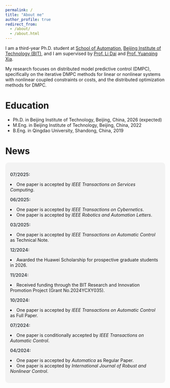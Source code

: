 ```yaml
---
permalink: /
title: "About me"
author_profile: true
redirect_from: 
  - /about/
  - /about.html
---
```


I am a third-year Ph.D. student at <a href="https://ac.bit.edu.cn/" target="_blank">School of Automation</a>, <a href="https://english.bit.edu.cn/" target="_blank">Beijing Institute of Technology (BIT)</a>, and I am supervised by <a href="https://scholar.google.com.hk/citations?user=WDrzqT8AAAAJ&hl=zh-CN" target="_blank">Prof. Li Dai</a> and <a href="https://scholar.google.com.hk/citations?user=HtedN3oAAAAJ&hl=zh-CN&oi=ao" target="_blank">Prof. Yuanqing Xia</a>.

My research focuses on distributed model predictive control (DMPC), specifically on the iterative DMPC methods for linear or nonlinear systems with nonlinear coupled constraints or costs, and the distributed optimization methods for DMPC.

Education
======
* Ph.D. in Beijing Institute of Technology, Beijing, China, 2026 (expected)
* M.Eng. in Beijing Institute of Technology, Beijing, China, 2022
* B.Eng. in Qingdao University, Shandong, China, 2019

News
======
<div style="background-color: #f3f3f3; padding: 15px; border-radius: 10px;">

  <p>
    <strong style="color: #494e52;">07/2025:</strong>
    <li>One paper is accepted by <em>IEEE Transactions on Services Computing</em>.</li>
  </p>
  <p>
    <strong style="color: #494e52;">06/2025:</strong>
    <li>One paper is accepted by <em>IEEE Transactions on Cybernetics</em>.</li>
    <li>One paper is accepted by <em>IEEE Robotics and Automation Letters</em>.</li>
  </p>
  <p>
    <strong style="color: #494e52;">03/2025:</strong>
    <li>One paper is accepted by <em>IEEE Transactions on Automatic Control</em> as Technical Note.</li>
  </p>
  <p>
    <strong style="color: #494e52;">12/2024:</strong>
    <li>Awarded the Huawei Scholarship for prospective graduate students in 2026.</li>
  </p>
  <p>
    <strong style="color: #494e52;">11/2024:</strong>
    <li>Received funding through the BIT Research and Innovation Promotion Project (Grant No.2024YCXY035).</li>
  </p>
  <p>
    <strong style="color: #494e52;">10/2024:</strong>
    <li>One paper is accepted by <em>IEEE Transactions on Automatic Control</em> as Full Paper.</li>
  </p>
  <p>
    <strong style="color: #494e52;">07/2024:</strong>
    <li>One paper is conditionally accepted by <em>IEEE Transactions on Automatic Control</em>.</li>
  </p>
  <p>
    <strong style="color: #494e52;">04/2024:</strong>
    <li>One paper is accepted by <em>Automatica</em> as Regular Paper.</li>
    <li>One paper is accepted by <em>International Journal of Robust and Nonlinear Control</em>.</li>
  </p>
</div>


